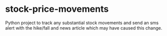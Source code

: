 # stock-price-movements
Python project to track any substantial stock movements and send an sms alert with the hike/fall and news article which may have caused this change.
